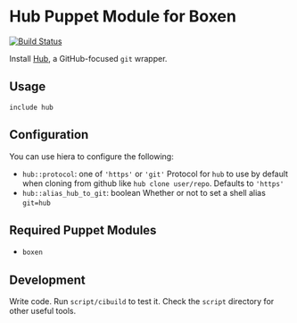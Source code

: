 # Hub Puppet Module for Boxen

[![Build Status](https://travis-ci.org/boxen/puppet-hub.png)](https://travis-ci.org/boxen/puppet-hub)

Install [Hub](https://github.com/defunkt/hub), a GitHub-focused `git` wrapper.

## Usage

```puppet
include hub
```

## Configuration

You can use hiera to configure the following:

* `hub::protocol`: one of `'https'` or `'git'`
  Protocol for `hub` to use by default when cloning from github like `hub clone user/repo`. Defaults to `'https'`
* `hub::alias_hub_to_git`: boolean
  Whether or not to set a shell alias `git=hub`

## Required Puppet Modules

* `boxen`

## Development

Write code. Run `script/cibuild` to test it. Check the `script`
directory for other useful tools.
